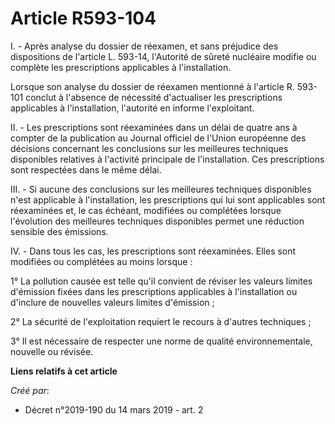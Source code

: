 # Article R593-104

I. - Après analyse du dossier de réexamen, et sans préjudice des dispositions de l'article L. 593-14, l'Autorité de sûreté
nucléaire modifie ou complète les prescriptions applicables à l'installation.

Lorsque son analyse du dossier de réexamen mentionné à l'article R. 593-101 conclut à l'absence de nécessité d'actualiser les
prescriptions applicables à l'installation, l'autorité en informe l'exploitant.

II. - Les prescriptions sont réexaminées dans un délai de quatre ans à compter de la publication au Journal officiel de
l'Union européenne des décisions concernant les conclusions sur les meilleures techniques disponibles relatives à l'activité
principale de l'installation. Ces prescriptions sont respectées dans le même délai.

III. - Si aucune des conclusions sur les meilleures techniques disponibles n'est applicable à l'installation, les
prescriptions qui lui sont applicables sont réexaminées et, le cas échéant, modifiées ou complétées lorsque l'évolution des
meilleures techniques disponibles permet une réduction sensible des émissions.

IV. - Dans tous les cas, les prescriptions sont réexaminées. Elles sont modifiées ou complétées au moins lorsque :

1° La pollution causée est telle qu'il convient de réviser les valeurs limites d'émission fixées dans les prescriptions
applicables à l'installation ou d'inclure de nouvelles valeurs limites d'émission ;

2° La sécurité de l'exploitation requiert le recours à d'autres techniques ;

3° Il est nécessaire de respecter une norme de qualité environnementale, nouvelle ou révisée.

**Liens relatifs à cet article**

_Créé par_:

  - Décret n°2019-190 du 14 mars 2019 - art. 2
